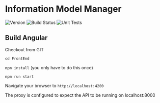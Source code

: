 # Information Model Manager
![Version](https://s3.eu-west-2.amazonaws.com/endeavour-codebuild/InformationModel/badges/version.svg)
![Build Status](https://codebuild.eu-west-2.amazonaws.com/badges?uuid=eyJlbmNyeXB0ZWREYXRhIjoiK0V0UURveHhzVy9CTk1NZnlrR0V0Um95Qjl3eE5wdHB2Q0RsNnp6VExBenNJcHRBSytCMkRobisyS0JXQVdYWVhRdXd6dEJaejUzL1RJK3JVZ2N0S0ZJPSIsIml2UGFyYW1ldGVyU3BlYyI6IjFTbFo0RWtqenQvQ1lRNjciLCJtYXRlcmlhbFNldFNlcmlhbCI6MX0%3D&branch=master)
![Unit Tests](https://s3.eu-west-2.amazonaws.com/endeavour-codebuild/InformationModel/badges/unit-test.svg)

## Build Angular

Checkout from GIT

`cd FrontEnd`

`npm install` (you only have to do this once)

`npm run start`

Navigate your browser to `http://localhost:4200`

The proxy is configured to expect the API to be running on localhost:8000